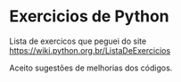 # Exercicios de Python
 Lista de exercicos que peguei do site https://wiki.python.org.br/ListaDeExercicios
 
 Aceito sugestões de melhorias dos códigos. 
